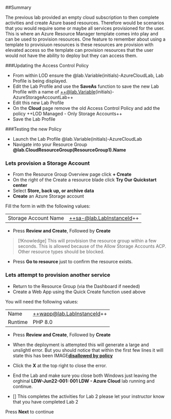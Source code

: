##Summary

The previous lab provided an empty cloud subscription to then complete activities and create Azure based resources.  Therefore would be scenarios that you would 
require some or maybe all services provisioned for the user.  This is where an Azure Resource Manager template comes into play and can be used to provision resources. 
One feature to remember about using a template to provisiuon resources is these resources are provision with elevated access so the template can provision resources that
the user would not have the ability to deploy but they can access them.

###Updating the Access Control Policy

- From within LOD ensure the @lab.Variable(initials)-AzureCloudLab, Lab Profile is being displayed.
- Edit the Lab Profile and use the **SaveAs** function to save the new Lab Profile with a name of ++@lab.Variable(initials)-AzureStorageAccountLab++
- Edit this new Lab Profile
- On the **Cloud** page remove the old Access Control Policy and add the policy ++LOD Managed - Only Storage Accounts++
- Save the Lab Profile

###Testing the new Policy

- Launch the Lab Profile @lab.Variable(initials)-AzureCloudLab
- Navigate into your Resource Group **@lab.CloudResourceGroup(ResourceGroup1).Name**

### Lets provision a Storage Account
 - From the Resource Group Overview page click **+ Create**
 - On the right of the Create a resource blade click **Try Our Quickstart center**
 - Select **Store, back up, or archive data**
 - **Create** an Azure Storage account
 
 Fill the form in with the following values:
 
 |||
|---------------|--------------------------|
| Storage Account Name       | ++sa-@lab.LabInstanceId++                      |

- Press **Review and Create**, Followed by **Create**

>[!Knowledge] This will provbision the resource group within a few seconds.  This is allowed because of the Allow Storage Accounts ACP.  Other resource types should be blocked.

- Press **Go to resource** just to confirm the resource exists.

### Lets attempt to provision another service
- Return to the Resource Group (via the Dashboard if needed)
- Create a Web App using the Quick Create function used above

You will need the following values:

 |||
|---------------|--------------------------|
| Name       | ++wapp@lab.LabInstanceId++                      |
| Runtime | PHP 8.0  |

- Press **Review and Create**, Followed by **Create**
- When the deployment is attempted this will generate a large and unslightl error.  But you should notice that within the first few lines it will state this has been IMAGE[**disallowed by policy**](images/image05.jpg)
- Click the **X** at the top right to close the error.

 - End the Lab and make sure you close both Windows just leaving the orghinal **LDW-Jun22-001: 001 LDW - Azure Cloud** lab running and continue.

- [] This completes the activities for Lab 2 please let your instructor know that you have completed Lab 2

Press **Next** to continue
